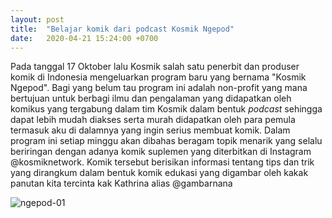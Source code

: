 ```yaml
---
layout: post
title:  "Belajar komik dari podcast Kosmik Ngepod"
date:   2020-04-21 15:24:00 +0700
---
```



Pada tanggal 17 Oktober lalu Kosmik salah satu penerbit dan produser komik di Indonesia mengeluarkan program baru yang bernama "Kosmik Ngepod". Bagi yang belum tau program ini adalah non-profit yang mana bertujuan untuk berbagi ilmu dan pengalaman yang didapatkan oleh komikus yang tergabung dalam tim Kosmik dalam bentuk *podcast* sehingga dapat lebih mudah diakses serta murah didapatkan oleh para pemula termasuk aku di dalamnya yang ingin serius membuat komik. Dalam program ini setiap minggu akan dibahas beragam topik menarik yang selalu beriringan dengan adanya komik suplemen yang diterbitkan di Instagram @kosmiknetwork. Komik tersebut berisikan informasi tentang tips dan trik yang dirangkum dalam bentuk komik edukasi yang digambar oleh kakak panutan kita tercinta kak Kathrina alias @gambarnana

![ngepod-01](https://pbs.twimg.com/media/ETZq-1aU4AAwmXK?format=jpg&name=large)

